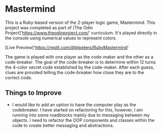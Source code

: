# Mastermind

This is a Ruby-based version of the 2-player logic game, Mastermind.
This project was completed as part of [The Odin Project]'https://www.theodinproject.com/' curriculum.
It's played directly in the console using numerical values to represent colors.

[Live Preview]'https://replit.com/@blpeters/RubyMastermind' 

The game is played with one player as the code-maker and the other as a
code-breaker. The goal of the code-breaker is to determine within 12 turns
the 4-color secret code established by the code-maker. After each guess,
clues are provided telling the code-breaker how close they are to the correct code.

## Things to Improve
- I would like to add an option to have the computer play as the codebreaker.
I have started on refactoring for this, however, I am running into some
roadblocks mainly due to messaging between my objects. I need to refactor
the OOP components and classes within the code to create better messaging
and abstractions.